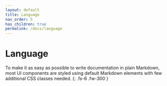 ```yaml
---
layout: default
title: Language
nav_order: 5
has_children: true
permalink: /docs/language
---
```


# Language

To make it as easy as possible to write documentation in plain Markdown, most UI components are styled using default Markdown elements with few additional CSS classes needed.
{: .fs-6 .fw-300 }
